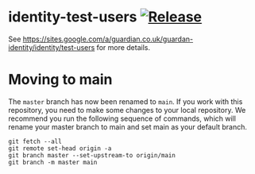 identity-test-users [![Release](https://github.com/guardian/identity-test-users/actions/workflows/release.yml/badge.svg)](https://github.com/guardian/identity-test-users/actions/workflows/release.yml)
===================

See https://sites.google.com/a/guardian.co.uk/guardan-identity/identity/test-users for more details.

# Moving to main

The `master` branch has now been renamed to `main`. If you work with this repository, you need to make some changes to your local repository. We recommend you run the following sequence of commands, which will rename your master branch to main and set main as your default branch.

```
git fetch --all
git remote set-head origin -a
git branch master --set-upstream-to origin/main
git branch -m master main
```
